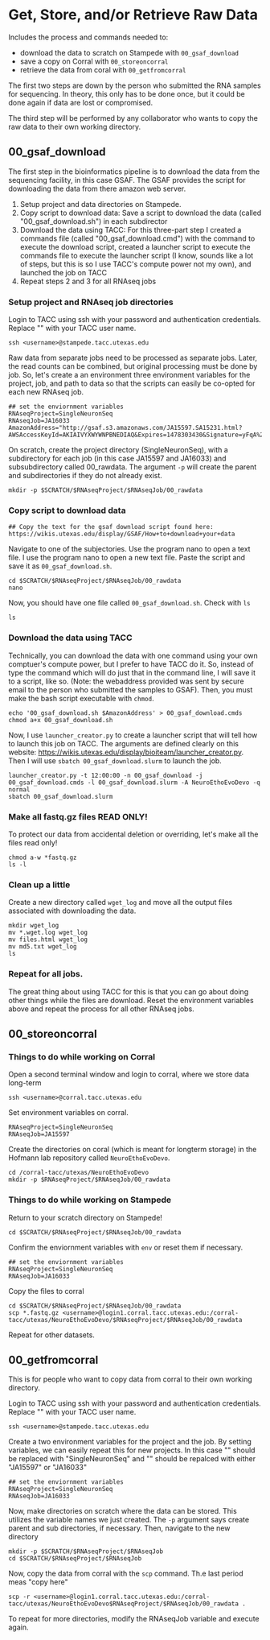 # Get, Store, and/or Retrieve Raw Data

Includes the process and commands needed to:
* download the data to scratch on Stampede with `00_gsaf_download`
* save a copy on Corral with `00_storeoncorral`
* retrieve the data from coral with `00_getfromcorral` 

The first two steps are down by the person who submitted the RNA samples for sequencing. In theory, this only has to be done once, but it could be done again if data are lost or compromised. 

The third step will be performed by any collaborator who wants to copy the raw data to their own working directory. 

## 00_gsaf_download 

The first step in the bioinformatics pipeline is to download the data from the sequencing facility, in this case GSAF. The GSAF provides the script for downloading the data from there amazon web server. 

1. Setup project and data directories on Stampede.
2. Copy script to download data: Save a script to download the data (called "00_gsaf_download.sh") in each subdirector  
3. Download the data using TACC: For this three-part step I created a commands file (called "00_gsaf_download.cmd") with the command to execute the download script,  created a launcher script to execute the commands file to execute the launcher script (I know, sounds like a lot of steps, but this is so I use TACC's compute power not my own), and launched the job on TACC  
4. Repeat steps 2 and 3 for all RNAseq jobs 

### Setup project and RNAseq job directories 

Login to TACC using ssh with your password and authentication credentials. Replace "<username>" with your TACC user name. 

~~~ {.bash}
ssh <username>@stampede.tacc.utexas.edu
~~~

Raw data from separate jobs need to be processed as separate jobs. Later, the read counts can be combined, but original processing must be done by job. So, let's create a an environment three environment variables for the project, job, and path to data so that the scripts can easily be co-opted for each new RNAseq job. 

~~~ {.bash}
## set the enviornment variables 
RNAseqProject=SingleNeuronSeq
RNAseqJob=JA16033
AmazonAddress="http://gsaf.s3.amazonaws.com/JA15597.SA15231.html?AWSAccessKeyId=AKIAIVYXWYWNPBNEDIAQ&Expires=1478303430&Signature=yFqA%2FQ54MsBIfp%2Fuv1RbMewBulU%3D"
~~~

On scratch, create the project directory (SingleNeuronSeq), with a subdirectory for each job (in this case JA15597 and JA16033) and subsubdirectory called 00_rawdata. The argument `-p` will create the parent and subdirectories if they do not already exist.

~~~ {.bash}
mkdir -p $SCRATCH/$RNAseqProject/$RNAseqJob/00_rawdata
~~~

### Copy script to download data 

~~~ {.bash}
## Copy the text for the gsaf download script found here:  https://wikis.utexas.edu/display/GSAF/How+to+download+your+data 
~~~ 

Navigate to one of the subjectories. Use the program nano to open a text file.  I use the program nano to open a new text file. Paste the script and save it as `00_gsaf_download.sh`.

~~~ {.bash}
cd $SCRATCH/$RNAseqProject/$RNAseqJob/00_rawdata
nano
~~~ 

Now, you should have one file called `00_gsaf_download.sh`. Check with `ls`

~~~ {.bash}
ls
~~~ 

### Download the data using TACC
Technically, you can download the data with one command using your own comptuer's compute power, but I prefer to have TACC do it. So, instead of type the command which will do just that in the command line, I will save it to a script, like so. (Note: the webaddress provided was sent by secure email to the person who submitted the samples to GSAF). Then, you must make the bash script executable with `chmod`.

~~~ {.bash}
echo '00_gsaf_download.sh $AmazonAddress' > 00_gsaf_download.cmds
chmod a+x 00_gsaf_download.sh
~~~

Now, I use `launcher_creator.py` to create a launcher script that will tell how to launch this job on TACC. The arguments are defined clearly on this website: https://wikis.utexas.edu/display/bioiteam/launcher_creator.py. Then I will use `sbatch 00_gsaf_download.slurm` to launch the job.

~~~ {.bash}
launcher_creator.py -t 12:00:00 -n 00_gsaf_download -j 00_gsaf_download.cmds -l 00_gsaf_download.slurm -A NeuroEthoEvoDevo -q normal
sbatch 00_gsaf_download.slurm
~~~

### Make all fastq.gz files READ ONLY!

To protect our data from accidental deletion or overriding, let's make all the files read only!

~~~ {.bash}
chmod a-w *fastq.gz
ls -l
~~~

### Clean up a little

Create a new directory called `wget_log` and move all the output files associated with downloading the data.

~~~ {.bash}
mkdir wget_log
mv *.wget.log wget_log
mv files.html wget_log
mv md5.txt wget_log
ls
~~~

### Repeat for all jobs. 
The great thing about using TACC for this is that you can go about doing other things while the files are download. Reset the environment variables above and repeat the process for all other RNAseq jobs.


## 00_storeoncorral

### Things to do while working on Corral

Open a second terminal window and login to corral, where we store data long-term

~~~ {.bash}
ssh <username>@corral.tacc.utexas.edu
~~~

Set environment variables on corral.

~~~ {.bash}
RNAseqProject=SingleNeuronSeq
RNAseqJob=JA15597
~~~

Create the directories on coral (which is meant for longterm storage) in the Hofmann lab repository called `NeuroEthoEvoDevo`. 


~~~ {.bash}
cd /corral-tacc/utexas/NeuroEthoEvoDevo
mkdir -p $RNAseqProject/$RNAseqJob/00_rawdata
~~~ 

### Things to do while working on Stampede

Return to your scratch directory on Stampede!

~~~ {.bash}
cd $SCRATCH/$RNAseqProject/$RNAseqJob/00_rawdata
~~~

Confirm the enviornment variables with `env` or reset them if necessary.

~~~ {.bash}
## set the enviornment variables 
RNAseqProject=SingleNeuronSeq
RNAseqJob=JA16033
~~~

Copy the files to corral

~~~ {.bash}
cd $SCRATCH/$RNAseqProject/$RNAseqJob/00_rawdata
scp *.fastq.gz <username>@login1.corral.tacc.utexas.edu:/corral-tacc/utexas/NeuroEthoEvoDevo/$RNAseqProject/$RNAseqJob/00_rawdata
~~~

Repeat for other datasets.

## 00_getfromcorral

This is for people who want to copy data from corral to their own working directory.

Login to TACC using ssh with your password and authentication credentials. Replace "<username>" with your TACC user name. 

~~~ {.bash}
ssh <username>@stampede.tacc.utexas.edu
~~~

Create a two environment variables for the project and the job. By setting variables, we can easily repeat this for new projects. In this case "<nameofproject>" should be replaced with "SingleNeuronSeq" and "<jobnumber>" should be repalced with either "JA15597" or "JA16033"

~~~ {.bash}
## set the enviornment variables 
RNAseqProject=SingleNeuronSeq
RNAseqJob=JA16033
~~~

Now, make directories on scratch where the data can be stored. This utilizes the variable names we just created. The `-p` argument says create parent and sub directories, if necessary.  Then, navigate to the new directory

~~~ {.bash}
mkdir -p $SCRATCH/$RNAseqProject/$RNAseqJob
cd $SCRATCH/$RNAseqProject/$RNAseqJob
~~~

Now, copy the data from corral with the `scp` command. Th.e last period meas "copy here"

~~~ {.bash}
scp -r <username>@login1.corral.tacc.utexas.edu:/corral-tacc/utexas/NeuroEthoEvoDevo$RNAseqProject/$RNAseqJob/00_rawdata .
~~~

To repeat for more directories, modify the RNAseqJob variable and execute again.
